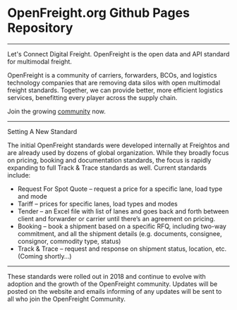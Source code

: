 # OpenFreight.org Github Pages Repository
---
Let's Connect Digital Freight.  OpenFreight is the open data and API standard for multimodal freight.

OpenFreight is a community of carriers, forwarders, BCOs, and logistics technology companies that are removing data silos with open multimodal freight standards. Together, we can provide better, more efficient logistics services, benefitting every player across the supply chain.

Join the growing [community](https://www.openfreight.org/openfreight-org-home-page/openfreight-community/) now. 

---
Setting A New Standard

The initial OpenFreight standards were developed internally at Freightos and are already used by dozens of global organization. While they broadly focus on pricing, booking and documentation standards, the focus is rapidly expanding to full Track & Trace standards as well. Current standards include:

- Request For Spot Quote – request a price for a specific lane, load  type and mode
- Tariff  – prices for specific lanes, load types and modes
- Tender – an Excel file with list of lanes and goes back and forth between client and forwarder or carrier until there’s an agreement on pricing.
- Booking – book a shipment based on a specific RFQ, including two-way commitment, and all the shipment details (e.g. documents, consignee, consignor, commodity type, status)
- Track & Trace – request and response on shipment status, location, etc. (Coming shortly…)
---

These standards were rolled out in 2018 and continue to evolve with adoption and the growth of the OpenFreight community.  Updates will be posted on the website and emails informing of any updates will be sent to all who join the OpenFreight Community.
